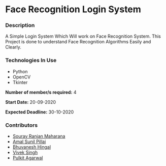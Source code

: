 # **Face Recognition Login System**

### **Description**
A Simple Login System Which Will work on Face Recognition System. This Project is done to understand Face Recognition Algorithms Easily and Clearly.

### **Technologies In Use**
* Python
* OpenCV
* Tkinter

**Number of member/s required:** 4

**Start Date:** 20-09-2020
  
**Expected Deadline:** 30-10-2020

### **Contributors**
* [Sourav Ranjan Maharana](https://github.com/sauravsomxz)
* [Amal Sunil Pillai](https://github.com/Amal4m41)
* [Bhuvanesh Hingal](https://github.com/BhuvaneshHingal)
* [Vivek Singh](https://github.com/vivmost)
* [Pulkit Agarwal](https://github.com/pulkit-1812)
<!-- * [<name of contributor 2>](github profile link of contributor 2) -->
<!-- To add more contributors use the same format! -->
